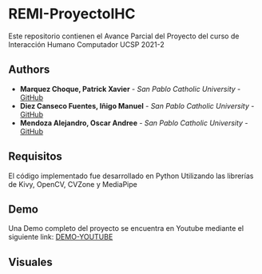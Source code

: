 # REMI-ProyectoIHC
Este repositorio contienen el Avance Parcial del Proyecto del curso de Interacción Humano Computador UCSP 2021-2

## Authors

* **Marquez Choque, Patrick Xavier** - *San Pablo Catholic University* - [GitHub](https://github.com/patrick03524)
* **Diez Canseco Fuentes, Iñigo Manuel** - *San Pablo Catholic University* - [GitHub](https://github.com/inigomanuel)
* **Mendoza Alejandro, Oscar Andree** - *San Pablo Catholic University* - [GitHub](https://github.com/OscarMendoza99)

## Requisitos
El código implementado fue desarrollado en Python Utilizando las librerías de Kivy, OpenCV, CVZone y MediaPipe 

## Demo

Una Demo completo del proyecto se encuentra en Youtube mediante el siguiente link: [DEMO-YOUTUBE](https://www.youtube.com/watch?v=6fgyo0bZMnU)

## Visuales


